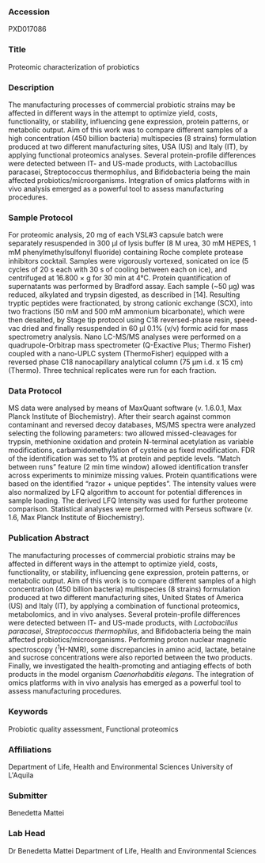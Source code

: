 ### Accession
PXD017086

### Title
Proteomic characterization of probiotics

### Description
The manufacturing processes of commercial probiotic strains may be affected in different ways in the attempt to optimize yield, costs, functionality, or stability, influencing gene expression, protein patterns, or metabolic output. Aim of this work was to compare different samples of a high concentration (450 billion bacteria) multispecies (8 strains) formulation produced at two different manufacturing sites, USA (US) and Italy (IT), by applying functional proteomics analyses. Several protein-profile differences were detected between IT- and US-made products, with Lactobacillus paracasei, Streptococcus thermophilus, and Bifidobacteria being the main affected probiotics/microorganisms. Integration of omics platforms with in vivo analysis emerged as a powerful tool to assess manufacturing procedures.

### Sample Protocol
For proteomic analysis, 20 mg of each VSL#3 capsule batch were separately resuspended in 300 µl of lysis buffer (8 M urea, 30 mM HEPES, 1 mM phenylmethylsulfonyl ﬂuoride) containing Roche complete protease inhibitors cocktail. Samples were vigorously vortexed, sonicated on ice (5 cycles of 20 s each with 30 s of cooling between each on ice), and centrifuged at 16.800 × g for 30 min at 4°C. Protein quantification of supernatants was performed by Bradford assay. Each sample (~50 µg) was reduced, alkylated and trypsin digested, as described in [14]. Resulting tryptic peptides were fractionated, by strong cationic exchange (SCX), into two fractions (50 mM and 500 mM ammonium bicarbonate), which were then desalted, by Stage tip protocol using C18 reversed-phase resin, speed-vac dried and finally resuspended in 60 µl 0.1% (v/v) formic acid for mass spectrometry analysis.  Nano LC-MS/MS analyses were performed on a quadrupole-Orbitrap mass spectrometer (Q-Exactive Plus; Thermo Fisher) coupled with a nano-UPLC system (ThermoFisher) equipped with a reversed phase C18 nanocapillary analytical column (75 μm i.d. x 15 cm) (Thermo). Three technical replicates were run for each fraction.

### Data Protocol
MS data were analysed by means of MaxQuant software (v. 1.6.0.1, Max Planck Institute of Biochemistry). After their search against common contaminant and reversed decoy databases, MS/MS spectra were analyzed selecting the following parameters: two allowed missed-cleavages for trypsin, methionine oxidation and protein N-terminal acetylation as variable modifications, carbamidomethylation of cysteine as fixed modification. FDR of the identification was set to 1% at protein and peptide levels. “Match between runs” feature (2 min time window) allowed identification transfer across experiments to minimize missing values. Protein quantifications were based on the identified “razor + unique peptides”. The intensity values were also normalized by LFQ algorithm to account for potential differences in sample loading. The derived LFQ Intensity was used for further proteome comparison. Statistical analyses were performed with Perseus software (v. 1.6, Max Planck Institute of Biochemistry).

### Publication Abstract
The manufacturing processes of commercial probiotic strains may be affected in different ways in the attempt to optimize yield, costs, functionality, or stability, influencing gene expression, protein patterns, or metabolic output. Aim of this work is to compare different samples of a high concentration (450 billion bacteria) multispecies (8 strains) formulation produced at two different manufacturing sites, United States of America (US) and Italy (IT), by applying a combination of functional proteomics, metabolomics, and in vivo analyses. Several protein-profile differences were detected between IT- and US-made products, with <i>Lactobacillus paracasei</i>, <i>Streptococcus thermophilus</i>, and Bifidobacteria being the main affected probiotics/microorganisms. Performing proton nuclear magnetic spectroscopy (<sup>1</sup>H-NMR), some discrepancies in amino acid, lactate, betaine and sucrose concentrations were also reported between the two products. Finally, we investigated the health-promoting and antiaging effects of both products in the model organism <i>Caenorhabditis elegans</i>. The integration of omics platforms with in vivo analysis has emerged as a powerful tool to assess manufacturing procedures.

### Keywords
Probiotic quality assessment, Functional proteomics

### Affiliations
Department of Life, Health and Environmental Sciences
University of L'Aquila

### Submitter
Benedetta Mattei

### Lab Head
Dr Benedetta Mattei
Department of Life, Health and Environmental Sciences


